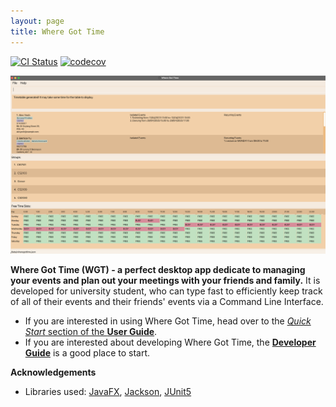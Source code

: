 ```yaml
---
layout: page
title: Where Got Time
---
```


[![CI Status](https://github.com/se-edu/addressbook-level3/workflows/Java%20CI/badge.svg)](https://github.com/se-edu/addressbook-level3/actions)
[![codecov](https://codecov.io/gh/AY2223S2-CS2103T-T09-2/tp/branch/master/graph/badge.svg?token=HYGLQGPHET)](https://codecov.io/gh/AY2223S2-CS2103T-T09-2/tp)

![Ui](images/Ui.png)

**Where Got Time (WGT) - a perfect desktop app dedicate to managing your events and plan out your
meetings with your friends and family.** It is developed for university student, who can type fast to efficiently
keep track of all of their events and their friends' events via a Command Line Interface.


* If you are interested in using Where Got Time, head over to the [_Quick Start_ section of the **User Guide**](UserGuide.html#quick-start).
* If you are interested about developing Where Got Time, the [**Developer Guide**](DeveloperGuide.html) is a good place to start.


**Acknowledgements**

* Libraries used: [JavaFX](https://openjfx.io/), [Jackson](https://github.com/FasterXML/jackson), [JUnit5](https://github.com/junit-team/junit5)
